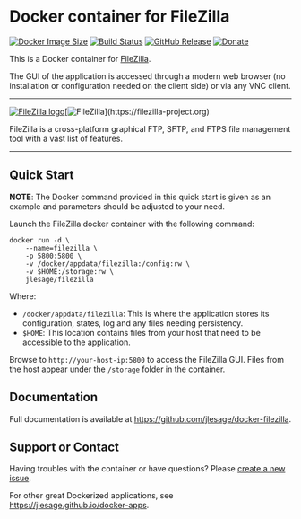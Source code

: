 # Docker container for FileZilla
[![Docker Image Size](https://img.shields.io/docker/image-size/jlesage/filezilla/latest)](https://hub.docker.com/r/jlesage/filezilla/tags) [![Build Status](https://github.com/jlesage/docker-filezilla/actions/workflows/build-image.yml/badge.svg?branch=master)](https://github.com/jlesage/docker-filezilla/actions/workflows/build-image.yml) [![GitHub Release](https://img.shields.io/github/release/jlesage/docker-filezilla.svg)](https://github.com/jlesage/docker-filezilla/releases/latest) [![Donate](https://img.shields.io/badge/Donate-PayPal-green.svg)](https://paypal.me/JocelynLeSage)

This is a Docker container for [FileZilla](https://filezilla-project.org).

The GUI of the application is accessed through a modern web browser (no
installation or configuration needed on the client side) or via any VNC client.

---

[![FileZilla logo](https://images.weserv.nl/?url=raw.githubusercontent.com/jlesage/docker-templates/master/jlesage/images/filezilla-icon.png&w=200)](https://filezilla-project.org)[![FileZilla](https://images.placeholders.dev/?width=288&height=110&fontFamily=Georgia,sans-serif&fontWeight=400&fontSize=52&text=FileZilla&bgColor=rgba(0,0,0,0.0)&textColor=rgba(121,121,121,1))](https://filezilla-project.org)

FileZilla is a cross-platform graphical FTP, SFTP, and FTPS file
management tool with a vast list of features.

---

## Quick Start

**NOTE**: The Docker command provided in this quick start is given as an example
and parameters should be adjusted to your need.

Launch the FileZilla docker container with the following command:
```shell
docker run -d \
    --name=filezilla \
    -p 5800:5800 \
    -v /docker/appdata/filezilla:/config:rw \
    -v $HOME:/storage:rw \
    jlesage/filezilla
```

Where:
  - `/docker/appdata/filezilla`: This is where the application stores its configuration, states, log and any files needing persistency.
  - `$HOME`: This location contains files from your host that need to be accessible to the application.

Browse to `http://your-host-ip:5800` to access the FileZilla GUI.
Files from the host appear under the `/storage` folder in the container.

## Documentation

Full documentation is available at https://github.com/jlesage/docker-filezilla.

## Support or Contact

Having troubles with the container or have questions?  Please
[create a new issue].

For other great Dockerized applications, see https://jlesage.github.io/docker-apps.

[create a new issue]: https://github.com/jlesage/docker-filezilla/issues
